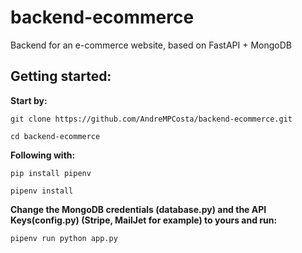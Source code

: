 # backend-ecommerce
Backend for an e-commerce website, based on FastAPI + MongoDB

## Getting started:

**Start by:**
```
git clone https://github.com/AndreMPCosta/backend-ecommerce.git
```

```
cd backend-ecommerce
```

**Following with:**
```
pip install pipenv
```
```
pipenv install
```

**Change the MongoDB credentials (database.py) and the API Keys(config.py) (Stripe, MailJet for example) to yours and run:**

```
pipenv run python app.py
```
